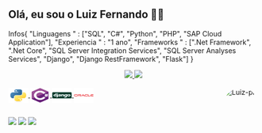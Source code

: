 ## Olá, eu sou o Luiz Fernando 👋🏻

Infos{
  "Linguagens " : ["SQL", "C#", "Python", "PHP", "SAP Cloud Application"],
  "Experiencia " : "1 ano",
  "Frameworks " : [".Net Framework", ".Net Core", "SQL Server Integration Services", "SQL Server Analyses Services", "Django", "Django RestFramework", "Flask"]
}


<div align="center">
  <a href="https://github.com/FernandoLuiz-web">
  <img height="150em" src="https://github-readme-stats.vercel.app/api?username=FernandoLuiz-web&show_icons=true&theme=dracula&include_all_commits=true&count_private=true"/>
  <img height="150em" src="https://github-readme-stats.vercel.app/api/top-langs/?username=FernandoLuiz-web&layout=compact&langs_count=7&theme=dracula"/>
</div>
<div style="display: inline_block"><br>
  <img align="center" alt="Rafa-Python" height="30" width="40" src="https://raw.githubusercontent.com/devicons/devicon/master/icons/python/python-original.svg">
  <img align="center" alt="Rafa-Csharp" height="30" width="40" src="https://raw.githubusercontent.com/devicons/devicon/master/icons/csharp/csharp-original.svg">
  <img align="center" alt="Rafa-Sql" height="30" width="40" src="https://github.com/devicons/devicon/blob/master/icons/django/django-original.svg">
  <img align="center" alt="Rafa-Oracle" height="30" width="40" src="https://github.com/devicons/devicon/blob/master/icons/oracle/oracle-original.svg">
  <img align="right" alt="Luiz-pic" height="150" style="border-radius:50px;" src="https://discord.com/channels/900576348505002074/900576348505002077/900591099679219723">
</div>
  
  ##
 
<div> 
  
  <a href="https://instagram.com/luizzerr" target="_blank"><img src="https://img.shields.io/badge/-Instagram-%23E4405F?style=for-the-badge&logo=instagram&logoColor=white" target="_blank"></a>
  <a href = "mailto:luizfernandogo.oliveira@gmail.com"><img src="https://img.shields.io/badge/-Gmail-%23333?style=for-the-badge&logo=gmail&logoColor=white" target="_blank"></a>
  <a href="https://www.linkedin.com/in/luiz-fernando-9663311a4" target="_blank"><img src="https://img.shields.io/badge/-LinkedIn-%230077B5?style=for-the-badge&logo=linkedin&logoColor=white" target="_blank"></a> 
 
 
</div>
